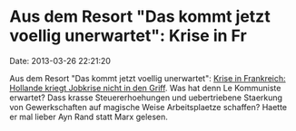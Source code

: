 Aus dem Resort \"Das kommt jetzt voellig unerwartet\": Krise in Fr
==================================================================

Date: 2013-03-26 22:21:20

Aus dem Resort \"Das kommt jetzt voellig unerwartet\": [Krise in
Frankreich: Hollande kriegt Jobkrise nicht in den
Griff](http://www.spiegel.de/wirtschaft/soziales/frankreich-hollande-kriegt-arbeitslosigkeit-nicht-in-den-griff-a-891123.html).
Was hat denn Le Kommuniste erwartet? Dass krasse Steuererhoehungen und
uebertriebene Staerkung von Gewerkschaften auf magische Weise
Arbeitsplaetze schaffen? Haette er mal lieber Ayn Rand statt Marx
gelesen.
